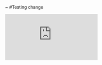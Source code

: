 ~
#Testing change


![img](http://en.zimagez.com/full/283d18ae29919481817defaa1cf6b754c269108e45ed534ceb7c63906111129dbf039d0a39fee815.php)

